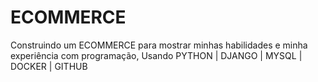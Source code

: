 # ECOMMERCE
 Construindo um ECOMMERCE para mostrar minhas habilidades  e minha experiência com programação, Usando PYTHON | DJANGO | MYSQL | DOCKER | GITHUB
